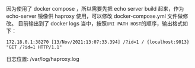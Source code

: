 因为使用了 docker compose ，所以需要先把 echo server build 起来，作为 echo-server 镜像供 haproxy 使用，可以修改 docker-compose.yml 文件做修改。
目前输出到了 docker logs 当中，按照`URI PATH HOST`的顺序，输出格式如下：
```
172.18.0.1:38270 [13/Nov/2021:13:07:33.394] /?id=1 / {localhost:9013} "GET /?id=1 HTTP/1.1"
```
日志位置: /var/log/haproxy.log